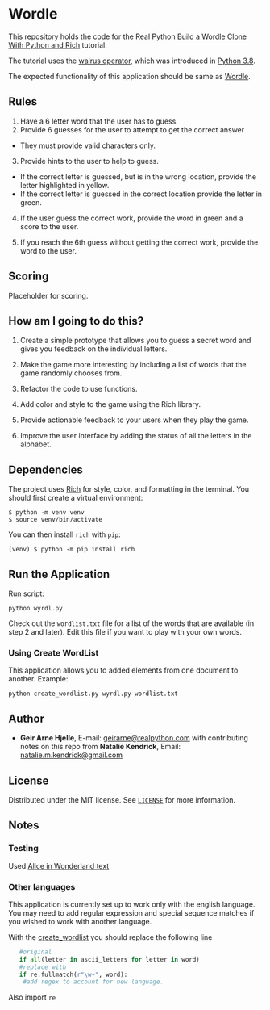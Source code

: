 # Wordle

This repository holds the code for the Real Python [Build a Wordle Clone With Python and Rich](https://realpython.com/python-wordle-clone/) tutorial.

The tutorial uses the [walrus operator](https://realpython.com/python-walrus-operator/), which was introduced in [Python 3.8](https://realpython.com/python38-new-features/).

The expected functionality of this application should be same as [Wordle](https://www.nytimes.com/games/wordle/index.html).

## Rules

1. Have a 6 letter word that the user has to guess.
2. Provide 6 guesses for the user to attempt to get the correct answer

- They must provide valid characters only.

3. Provide hints to the user to help to guess.

- If the correct letter is guessed, but is in the wrong location, provide the letter highlighted in yellow.
- If the correct letter is guessed in the correct location provide the letter in green.

4. If the user guess the correct work, provide the word in green and a score to the user.

5. If you reach the 6th guess without getting the correct work, provide the word to the user.

## Scoring

Placeholder for scoring.

## How am I going to do this?

1. Create a simple prototype that allows you to guess a secret word and gives you feedback on the individual letters.

2. Make the game more interesting by including a list of words that the game randomly chooses from.

3. Refactor the code to use functions.

4. Add color and style to the game using the Rich library.

5. Provide actionable feedback to your users when they play the game.

6. Improve the user interface by adding the status of all the letters in the alphabet.

## Dependencies

The project uses [Rich](https://rich.readthedocs.io/) for style, color, and formatting in the terminal. You should first create a virtual environment:

```console
$ python -m venv venv
$ source venv/bin/activate
```

You can then install `rich` with `pip`:

```console
(venv) $ python -m pip install rich
```

## Run the Application

Run script:

```console
python wyrdl.py
```

Check out the `wordlist.txt` file for a list of the words that are available (in step 2 and later). Edit this file if you want to play with your own words.

### Using Create WordList

This application allows you to added elements from one document to another. Example:

```console
python create_wordlist.py wyrdl.py wordlist.txt
```

###

## Author

- **Geir Arne Hjelle**, E-mail: [geirarne@realpython.com](geirarne@realpython.com) with contributing notes on this repo from **Natalie Kendrick**, Email: [natalie.m.kendrick@gmail.com](natalie.m.kendrick@gmail.com)

## License

Distributed under the MIT license. See [`LICENSE`](../LICENSE) for more information.

## Notes

### Testing

Used [Alice in Wonderland text](gutenberg.org/cache/epub/11/pg11-images.html)

### Other languages

This application is currently set up to work only with the english language. You may need to add regular expression and special sequence matches if you wished to work with another language.

With the [create_wordlist](./create_wordlist.py) you should replace  the following line

```python
   #original
   if all(letter in ascii_letters for letter in word)
   #replace with
   if re.fullmatch(r"\w+", word):
    #add regex to account for new language.
```

Also import `re`
